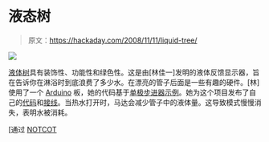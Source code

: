 # 液态树

> 原文：<https://hackaday.com/2008/11/11/liquid-tree/>

![](img/477a73e5b1c8246f169aa4de65980091.png)

[液体树](http://void.arch.usyd.edu.au/~andrew/infodevice/students/LiquidTree/index.html)具有装饰性、功能性和绿色性。这是由[林佳一]发明的液体反馈显示器，旨在告诉你在淋浴时到底浪费了多少水。在漂亮的管子后面是一些有趣的硬件。[林]使用了一个 [Arduino](http://www.mahalo.com/Arduino) 板，她的代码基于[单极步进器示例](http://www.arduino.cc/en/Tutorial/StepperUnipolar)。她为这个项目发布了自己的[代码](http://void.arch.usyd.edu.au/~andrew/infodevice/students/LiquidTree/code.html)和[接线](http://void.arch.usyd.edu.au/~andrew/infodevice/students/LiquidTree/image/wiringLarge.jpg)。当热水打开时，马达会减少管子中的液体量。这导致模式慢慢消失，表明水被消耗。

[通过 [NOTCOT](http://www.notcot.org/post/15945/)